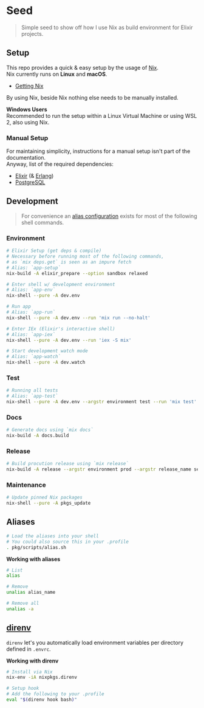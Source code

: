 # Seed

> Simple seed to show off how I use Nix as build environment for Elixir projects.

## Setup

This repo provides a quick & easy setup by the usage of [Nix](https://nixos.org/nix/about.html).  
Nix currently runs on **Linux** and **macOS**.

- [Getting Nix](https://nixos.org/nix/download.html)

By using Nix, beside Nix nothing else needs to be manually installed.

**Windows Users**  
Recommended to run the setup within a Linux Virtual Machine or using WSL 2, also using Nix.

### Manual Setup

For maintaining simplicity, instructions for a manual setup isn't part of the documentation.  
Anyway, list of the required dependencies:

- [Elixir](https://elixir-lang.org) (& [Erlang](https://www.erlang.org))
- [PostgreSQL](https://www.postgresql.org)

## Development

> For convenience an [alias configuration](#aliases) exists for most of the following shell commands.

### Environment

```sh
# Elixir Setup (get deps & compile)
# Necessary before running most of the following commands,
# as `mix deps.get` is seen as an impure fetch
# Alias: `app-setup`
nix-build -A elixir_prepare --option sandbox relaxed

# Enter shell w/ development environment
# Alias: `app-env`
nix-shell --pure -A dev.env

# Run app
# Alias: `app-run`
nix-shell --pure -A dev.env --run 'mix run --no-halt'

# Enter IEx (Elixir's interactive shell)
# Alias: `app-iex`
nix-shell --pure -A dev.env --run 'iex -S mix'

# Start development watch mode
# Alias: `app-watch`
nix-shell --pure -A dev.watch
```

### Test

```sh
# Running all tests
# Alias: `app-test`
nix-shell --pure -A dev.env --argstr environment test --run 'mix test'
```

### Docs

```sh
# Generate docs using `mix docs`
nix-build -A docs.build
```

### Release

```sh
# Build procution release using `mix release`
nix-build -A release --argstr environment prod --argstr release_name seed
```

### Maintenance

```sh
# Update pinned Nix packages
nix-shell --pure -A pkgs_update
```

## Aliases

```sh
# Load the aliases into your shell
# You could also source this in your .profile
. pkg/scripts/alias.sh
```
**Working with aliases**
```sh
# List
alias

# Remove
unalias alias_name

# Remove all
unalias -a
```

## [direnv](https://direnv.net/)

`direnv` let's you automatically load environment variables per directory defined in `.envrc`.

**Working with direnv**
```sh
# Install via Nix
nix-env -iA nixpkgs.direnv

# Setup hook
# Add the following to your .profile
eval "$(direnv hook bash)"
```
